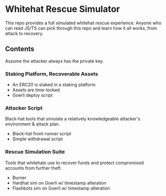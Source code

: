 # Whitehat Rescue Simulator

This repo provides a full simulated whitehat rescue experience. Anyone who can read JS/TS can pick through this repo and learn how it all works, from attack to recovery.

## Contents

Assume the attacker always has the private key.

### Staking Platform, Recoverable Assets

- An ERC20 is staked in a staking platform
- Assets are time-locked
- Goerli deploy script

### Attacker Script

Black-hat tools that simulate a relatively knowledgeable attacker's environment & attack plan.

- Black-hat front-runner script
- Simple withdrawal script

### Rescue Simulation Suite

Tools that whitehats use to recover funds and protect compromised accounts from further theft.

- Burner
- Hardhat sim on Goerli w/ timestamp alteration
- Flashbots sim on Goerli w/ timestamp alteration
